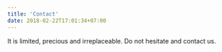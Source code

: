 ```yaml
---
title: 'Contact'
date: 2018-02-22T17:01:34+07:00
---
```


It is limited, precious and irreplaceable. Do not hesitate and contact us.